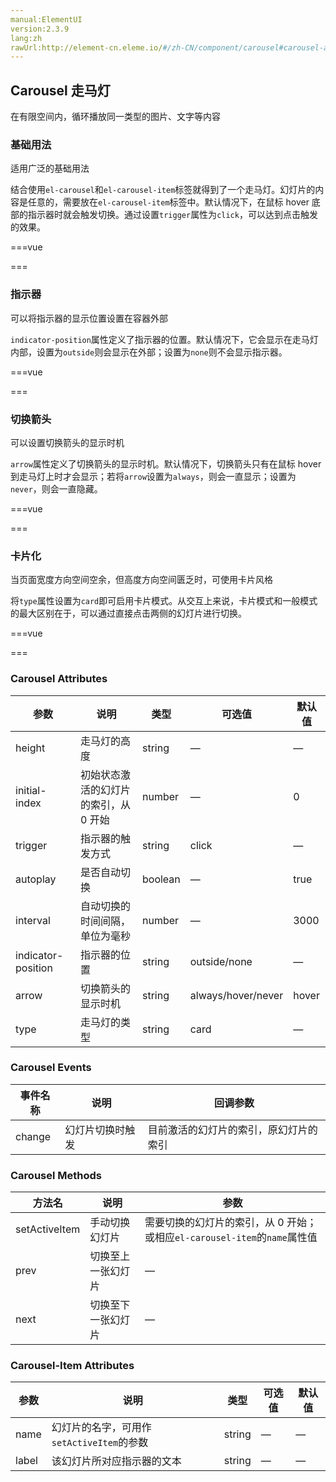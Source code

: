 ```yaml
---
manual:ElementUI
version:2.3.9
lang:zh
rawUrl:http://element-cn.eleme.io/#/zh-CN/component/carousel#carousel-attributes
---
```



## Carousel 走马灯<a name="carousel-zou-ma-deng"></a>


在有限空间内，循环播放同一类型的图片、文字等内容


### 基础用法<a name="ji-chu-yong-fa"></a>


适用广泛的基础用法



结合使用`el-carousel`和`el-carousel-item`标签就得到了一个走马灯。幻灯片的内容是任意的，需要放在`el-carousel-item`标签中。默认情况下，在鼠标 hover 底部的指示器时就会触发切换。通过设置`trigger`属性为`click`，可以达到点击触发的效果。




===vue
<template><div>


</div></template>




<style>
  .el-carousel__item h3 {
    color: #475669;
    font-size: 14px;
    opacity: 0.75;
    line-height: 150px;
    margin: 0;
  }

  .el-carousel__item:nth-child(2n) {
     background-color: #99a9bf;
  }
  
  .el-carousel__item:nth-child(2n+1) {
     background-color: #d3dce6;
  }
</style>
===






### 指示器<a name="zhi-shi-qi"></a>


可以将指示器的显示位置设置在容器外部



`indicator-position`属性定义了指示器的位置。默认情况下，它会显示在走马灯内部，设置为`outside`则会显示在外部；设置为`none`则不会显示指示器。




===vue
<template><div>


</div></template>




<style>
  .el-carousel__item h3 {
    color: #475669;
    font-size: 18px;
    opacity: 0.75;
    line-height: 300px;
    margin: 0;
  }
  
  .el-carousel__item:nth-child(2n) {
    background-color: #99a9bf;
  }
  
  .el-carousel__item:nth-child(2n+1) {
    background-color: #d3dce6;
  }
</style>
===






### 切换箭头<a name="qie-huan-jian-tou"></a>


可以设置切换箭头的显示时机



`arrow`属性定义了切换箭头的显示时机。默认情况下，切换箭头只有在鼠标 hover 到走马灯上时才会显示；若将`arrow`设置为`always`，则会一直显示；设置为`never`，则会一直隐藏。




===vue
<template><div>


</div></template>




<style>
  .el-carousel__item h3 {
    color: #475669;
    font-size: 18px;
    opacity: 0.75;
    line-height: 300px;
    margin: 0;
  }
  
  .el-carousel__item:nth-child(2n) {
    background-color: #99a9bf;
  }
  
  .el-carousel__item:nth-child(2n+1) {
    background-color: #d3dce6;
  }
</style>
===






### 卡片化<a name="qia-pian-hua"></a>


当页面宽度方向空间空余，但高度方向空间匮乏时，可使用卡片风格



将`type`属性设置为`card`即可启用卡片模式。从交互上来说，卡片模式和一般模式的最大区别在于，可以通过直接点击两侧的幻灯片进行切换。




===vue
<template><div>


</div></template>




<style>
  .el-carousel__item h3 {
    color: #475669;
    font-size: 14px;
    opacity: 0.75;
    line-height: 200px;
    margin: 0;
  }
  
  .el-carousel__item:nth-child(2n) {
    background-color: #99a9bf;
  }
  
  .el-carousel__item:nth-child(2n+1) {
    background-color: #d3dce6;
  }
</style>
===






### Carousel Attributes<a name="carousel-attributes"></a>
参数 | 说明 | 类型 | 可选值 | 默认值 
 ---  |  ---  |  ---  |  ---  |  ---  | 
height | 走马灯的高度 | string | — | — 
initial-index | 初始状态激活的幻灯片的索引，从 0 开始 | number | — | 0 
trigger | 指示器的触发方式 | string | click | — 
autoplay | 是否自动切换 | boolean | — | true 
interval | 自动切换的时间间隔，单位为毫秒 | number | — | 3000 
indicator-position | 指示器的位置 | string | outside/none | — 
arrow | 切换箭头的显示时机 | string | always/hover/never | hover 
type | 走马灯的类型 | string | card | — 


### Carousel Events<a name="carousel-events"></a>
事件名称 | 说明 | 回调参数 
 ---  |  ---  |  ---  | 
change | 幻灯片切换时触发 | 目前激活的幻灯片的索引，原幻灯片的索引 


### Carousel Methods<a name="carousel-methods"></a>
方法名 | 说明 | 参数 
 ---  |  ---  |  ---  | 
setActiveItem | 手动切换幻灯片 | 需要切换的幻灯片的索引，从 0 开始；或相应`el-carousel-item`的`name`属性值 
prev | 切换至上一张幻灯片 | — 
next | 切换至下一张幻灯片 | — 


### Carousel-Item Attributes<a name="carousel-item-attributes"></a>
参数 | 说明 | 类型 | 可选值 | 默认值 
 ---  |  ---  |  ---  |  ---  |  ---  | 
name | 幻灯片的名字，可用作`setActiveItem`的参数 | string | — | — 
label | 该幻灯片所对应指示器的文本 | string | — | — 

